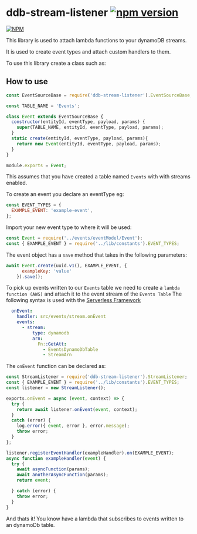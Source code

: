 # ddb-stream-listener  [![npm version](https://badge.fury.io/js/ddb-stream-listener.svg)](https://badge.fury.io/js/ddb-stream-listener)

[![NPM](https://nodei.co/npm/ddb-stream-listener.png)](https://nodei.co/npm/ddb-stream-listener/)

This library is used to attach lambda functions to your dynamoDB streams.

It is used to create event types and attach custom handlers to them.

To use this library create a class such as:

## How to use

```javascript
const EventSourceBase = require('ddb-stream-listener').EventSourceBase;

const TABLE_NAME = 'Events';

class Event extends EventSourceBase {
  constructor(entityId, eventType, payload, params) {
    super(TABLE_NAME, entityId, eventType, payload, params);
  }
  static create(entityId, eventType, payload, params){
    return new Event(entityId, eventType, payload, params);
  }
}

module.exports = Event;

```

This assumes that you have created a table named `Events` with with streams enabled.

To create an event you declare an eventType eg:

```javascript
const EVENT_TYPES = {
  EXAMPLE_EVENT: 'example-event',
};
```

Import your new event type to where it will be used:

```javascript
const Event = require('../events/eventModel/Event');
const { EXAMPLE_EVENT } = require('../lib/constants').EVENT_TYPES;
```

The event object has a `save` method that takes in the following parameters:

```javascript
await Event.create(uuid.v1(), EXAMPLE_EVENT, {
      exampleKey: 'value'
    }).save();
```

To pick up events written to our `Events` table we need to create a `lambda function (AWS)` and attach it to the event stream of the `Events Table`
The following syntax is used with the [Serverless Framework](https://serverless.com/framework/docs/providers/aws/events/streams/)

```yml
  onEvent:
    handler: src/events/stream.onEvent
    events:
      - stream:
          type: dynamodb
          arn:
            Fn::GetAtt:
              - EventsDynamoDbTable
              - StreamArn
```

The `onEvent` function can be declared as:

```javascript
const StreamListener = require('ddb-stream-listener').StreamListener;
const { EXAMPLE_EVENT } = require('../lib/constants').EVENT_TYPES;
const listener = new StreamListener();

exports.onEvent = async (event, context) => {
  try {
    return await listener.onEvent(event, context);
  }
  catch (error) {
    log.error({ event, error }, error.message);
    throw error;
  }
};

listener.registerEventHandler(exampleHandler).on(EXAMPLE_EVENT);
async function exampleHandler(event) {
  try {
    await asyncFunction(params);
    await anotherAsyncFunction(params);
    return event;

  } catch (error) {
    throw error;
  }
}
```

And thats it! You know have a lambda that subscribes to events written to an dynamoDb table.

